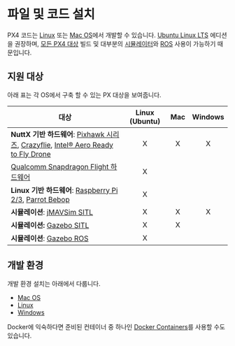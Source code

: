 # 파일 및 코드 설치

PX4 코드는 [Linux](../setup/dev_env_linux.md) 또는 [Mac OS](../setup/dev_env_mac.md)에서 개발할 수 있습니다. [Ubuntu Linux LTS](https://wiki.ubuntu.com/LTS) 에디션을 권장하며, [모든 PX4 대상](#supported-targets) 빌드 및 대부분의 [시뮬레이터](../simulation/README.md)와 [ROS](../ros/README.md) 사용이 가능하기 때문입니다.

## 지원 대상

아래 표는 각 OS에서 구축 할 수 있는 PX 대상을 보여줍니다.

| 대상                                                                                                                                                                                                                                                                | Linux (Ubuntu) | Mac | Windows |
| ----------------------------------------------------------------------------------------------------------------------------------------------------------------------------------------------------------------------------------------------------------------- |:--------------:|:---:|:-------:|
| **NuttX 기반 하드웨어**: [Pixhawk 시리즈](https://docs.px4.io/en/flight_controller/pixhawk_series.html), [Crazyflie](https://docs.px4.io/en/flight_controller/crazyflie2.html), [Intel® Aero Ready to Fly Drone](https://docs.px4.io/en/flight_controller/intel_aero.html) |       X        |  X  |    X    |
| [Qualcomm Snapdragon Flight 하드웨어](https://docs.px4.io/master/en/flight_controller/snapdragon_flight.html)                                                                                                                                                         |       X        |     |         |
| **Linux 기반 하드웨어**: [Raspberry Pi 2/3](https://docs.px4.io/en/flight_controller/raspberry_pi_navio2.html), [Parrot Bebop](https://docs.px4.io/en/flight_controller/bebop.html)                                                                                     |       X        |     |         |
| **시뮬레이션**: [jMAVSim SITL](../simulation/jmavsim.md)                                                                                                                                                                                                               |       X        |  X  |    X    |
| **시뮬레이션:** [Gazebo SITL](../simulation/gazebo.md)                                                                                                                                                                                                                 |       X        |  X  |         |
| **시뮬레이션**: [Gazebo ROS](../simulation/ros_interface.md)                                                                                                                                                                                                           |       X        |     |         |


## 개발 환경

개발 환경 설치는 아래에서 다룹니다.

  * [Mac OS](../dev_setup/dev_env_mac.md)
  * [Linux](../dev_setup/dev_env_linux.md)
  * [Windows](../dev_setup/dev_env_windows.md)

Docker에 익숙하다면 준비된 컨테이너 중 하나인 [Docker Containers](../test_and_ci/docker.md)를 사용할 수도 있습니다.
